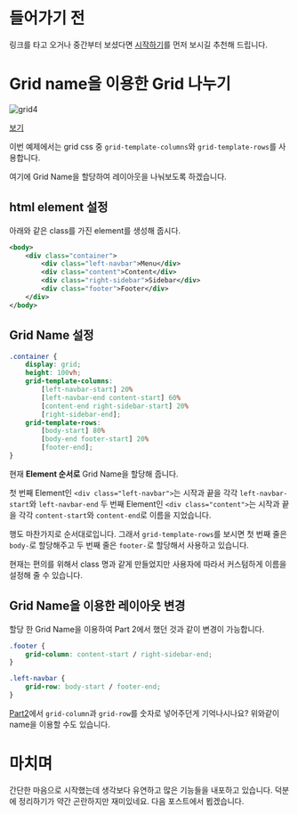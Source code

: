 # 들어가기 전
링크를 타고 오거나 중간부터 보셨다면 [시작하기](http://sonim1.tistory.com/193)를 먼저 보시길 추천해 드립니다.

# Grid name을 이용한 Grid 나누기
![grid4](https://raw.githubusercontent.com/sonim1/css_grid_example/master/assets/grid4.PNG)

[보기](https://rawgit.com/sonim1/css_grid_example/master/part4/index.html)

이번 예제에서는 grid css 중 `grid-template-columns`와 `grid-template-rows`를 사용합니다.

여기에 Grid Name을 할당하여 레이아웃을 나눠보도록 하겠습니다.

## html element 설정
아래와 같은 class를 가진 element를 생성해 줍시다.
```xml
<body>
    <div class="container">
        <div class="left-navbar">Menu</div>
        <div class="content">Content</div>
        <div class="right-sidebar">Sidebar</div>
        <div class="footer">Footer</div>
    </div>
</body>
```

## Grid Name 설정
```css
.container {
    display: grid;
    height: 100vh;
    grid-template-columns:
        [left-navbar-start] 20%
        [left-navbar-end content-start] 60%
        [content-end right-sidebar-start] 20%
        [right-sidebar-end];
    grid-template-rows:
        [body-start] 80%
        [body-end footer-start] 20%
        [footer-end];
}
```

현재 **Element 순서로** Grid Name을 할당해 줍니다.

첫 번째 Element인 `<div class="left-navbar">`는 시작과 끝을 각각 `left-navbar-start`와 `left-navbar-end`
두 번째 Element인 `<div class="content">`는 시작과 끝을 각각 `content-start`와 `content-end`로 이름을 지었습니다.

행도 마찬가지로 순서대로입니다. 그래서 `grid-template-rows`를 보시면 첫 번째 줄은 `body-`로 할당해주고 두 번째 줄은 `footer-`로 할당해서 사용하고 있습니다.

현재는 편의를 위해서 class 명과 같게 만들었지만 사용자에 따라서 커스텀하게 이름을 설정해 줄 수 있습니다.

## Grid Name을 이용한 레이아웃 변경
할당 한 Grid Name을 이용하여 Part 2에서 했던 것과 같이 변경이 가능합니다.

```css
.footer {
    grid-column: content-start / right-sidebar-end;
}

.left-navbar {
    grid-row: body-start / footer-end;
}
```

[Part2](http://sonim1.tistory.com/1950)에서 `grid-column`과 `grid-row`를 숫자로 넣어주던게 기억나시나요? 위와같이 name을 이용할 수도 있습니다.

# 마치며
간단한 마음으로 시작했는데 생각보다 유연하고 많은 기능들을 내포하고 있습니다. 덕분에 정리하기가 약간 곤란하지만 재미있네요.
다음 포스트에서 뵙겠습니다.
